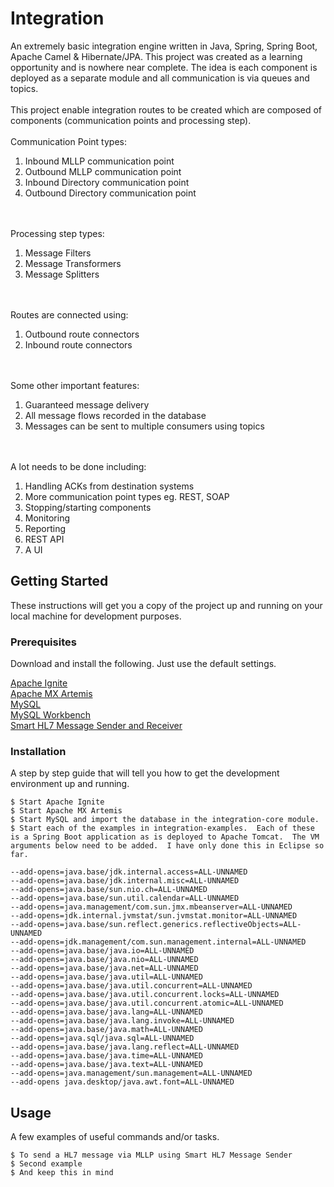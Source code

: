 # Integration

An extremely basic integration engine written in Java, Spring, Spring Boot, Apache Camel & Hibernate/JPA. This project was created as a learning opportunity and is nowhere near complete.  The idea is each component is deployed as a separate module and all communication is via queues and topics.
<br>
<br>
This project enable integration routes to be created which are composed of components (communication points and processing step).
<br>
<br>
Communication Point types:
<ol>
	<li>Inbound MLLP communication point</li> 
	<li>Outbound MLLP communication point</li> 
	<li>Inbound Directory communication point</li> 
	<li>Outbound Directory communication point</li> 
</ol>

<br>
<br>
Processing step types:
<ol>
	<li>Message Filters</li> 
	<li>Message Transformers</li> 
	<li>Message Splitters</li> 
</ol>

<br>
<br>
Routes are connected using:
<ol>
	<li>Outbound route connectors</li> 
	<li>Inbound route connectors</li> 
</ol>

<br>
<br>
Some other important features:
<ol>
	<li>Guaranteed message delivery</li>
	<li>All message flows recorded in the database</li>
	<li>Messages can be sent to multiple consumers using topics</li>
</ol>


<br>
<br>
A lot needs to be done including:
<ol>
	<li>Handling ACKs from destination systems</li>
	<li>More communication point types eg. REST, SOAP</li>
	<li>Stopping/starting components</li>
	<li>Monitoring</li>
	<li>Reporting</li>
	<li>REST API</li>
	<li>A UI</li>
</ol>


## Getting Started

These instructions will get you a copy of the project up and running on your local machine for development purposes.

### Prerequisites

Download and install the following.  Just use the default settings.


[Apache Ignite](https://ignite.apache.org/)
<br>
[Apache MX Artemis](https://activemq.apache.org/components/artemis/)
<br>
[MySQL](https://www.mysql.com/)
<br>
[MySQL Workbench](https://www.mysql.com/products/workbench/)
<br>
[Smart HL7 Message Sender and Receiver](https://smarthl7.blogspot.com/p/download.html)


### Installation

A step by step guide that will tell you how to get the development environment up and running.

```
$ Start Apache Ignite
$ Start Apache MX Artemis
$ Start MySQL and import the database in the integration-core module.
$ Start each of the examples in integration-examples.  Each of these is a Spring Boot application as is deployed to Apache Tomcat.  The VM arguments below need to be added.  I have only done this in Eclipse so far.
```


```
--add-opens=java.base/jdk.internal.access=ALL-UNNAMED
--add-opens=java.base/jdk.internal.misc=ALL-UNNAMED
--add-opens=java.base/sun.nio.ch=ALL-UNNAMED
--add-opens=java.base/sun.util.calendar=ALL-UNNAMED
--add-opens=java.management/com.sun.jmx.mbeanserver=ALL-UNNAMED
--add-opens=jdk.internal.jvmstat/sun.jvmstat.monitor=ALL-UNNAMED
--add-opens=java.base/sun.reflect.generics.reflectiveObjects=ALL-UNNAMED
--add-opens=jdk.management/com.sun.management.internal=ALL-UNNAMED
--add-opens=java.base/java.io=ALL-UNNAMED
--add-opens=java.base/java.nio=ALL-UNNAMED
--add-opens=java.base/java.net=ALL-UNNAMED
--add-opens=java.base/java.util=ALL-UNNAMED
--add-opens=java.base/java.util.concurrent=ALL-UNNAMED
--add-opens=java.base/java.util.concurrent.locks=ALL-UNNAMED
--add-opens=java.base/java.util.concurrent.atomic=ALL-UNNAMED
--add-opens=java.base/java.lang=ALL-UNNAMED
--add-opens=java.base/java.lang.invoke=ALL-UNNAMED
--add-opens=java.base/java.math=ALL-UNNAMED
--add-opens=java.sql/java.sql=ALL-UNNAMED
--add-opens=java.base/java.lang.reflect=ALL-UNNAMED
--add-opens=java.base/java.time=ALL-UNNAMED
--add-opens=java.base/java.text=ALL-UNNAMED
--add-opens=java.management/sun.management=ALL-UNNAMED
--add-opens java.desktop/java.awt.font=ALL-UNNAMED
```

## Usage

A few examples of useful commands and/or tasks.

```
$ To send a HL7 message via MLLP using Smart HL7 Message Sender
$ Second example
$ And keep this in mind
```




